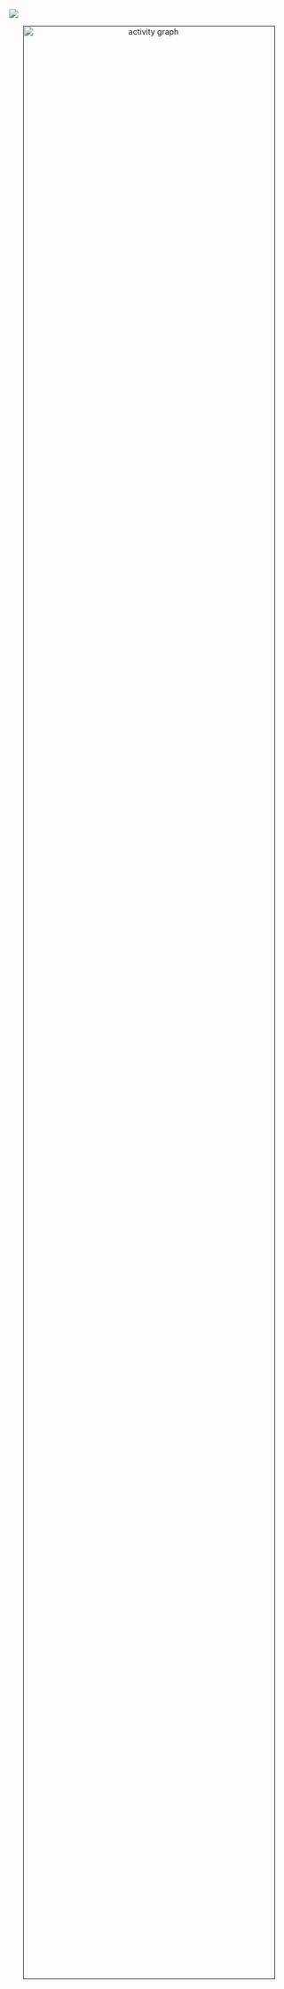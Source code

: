 
<img src="https://capsule-render.vercel.app/api?type=waving&color=gradient&height=100&width=200%&section=footer&text=M%20e%20l%20i%20k%20e%20"/>
<p align="center">
    <a href="">
        <img src="https://github-readme-activity-graph.vercel.app/graph?username=melikeisbir&theme=react-light&hide_border=true&hide_title=false&area=true&custom_title=Total%20contribution%20graph%20in%20all%20repo" width="95%" alt="activity graph">
    </a>
</p>
